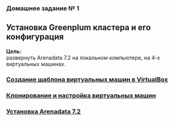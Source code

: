 ### Домашнее задание № 1 ###  

## Установка Greenplum кластера и его конфигурация ##  

**Цель:**  
развернуть Arenadata 7.2 на локальном компьютере, на 4-х виртуальных машинах.  

### [Создание шаблона виртуальных машин в VirtualBox](VMTemplate.md) ###
### [Клонирование и настройка виртуальных машин](VMClone.md) ###
### [Установка Arenadata 7.2](InstallArenadata7.2.md) ###
